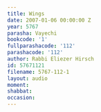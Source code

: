 ```yaml
---
title: Wings
date: 2007-01-06 00:00:00 Z
year: 5767
parasha: Vayechi
bookcode: '1'
fullparashacode: '112'
parashacode: '112'
author: Rabbi Eliezer Hirsch
id: 57671121
filename: 5767-112-1
layout: audio
moment: 
shabbat: 
occasion: 
---
```


